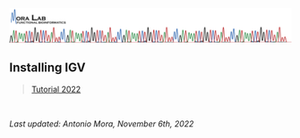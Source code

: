 <img src="../../images/MORALAB_Banner.png">

## Installing IGV

> [Tutorial 2022](tutorial_2022/)

<br>

*Last updated: Antonio Mora, November 6th, 2022*
